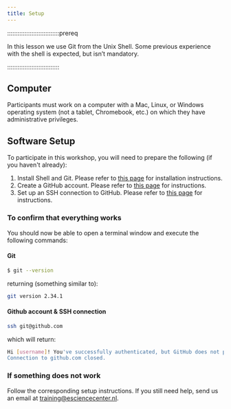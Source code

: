 ```yaml
---
title: Setup
---
```


::::::::::::::::::::::::::::::prereq

In this lesson we use Git from the Unix Shell. Some previous experience with the shell is expected, but isn’t mandatory.

::::::::::::::::::::::::::::::

## Computer

Participants must work on a computer with a Mac, Linux, or Windows operating system (not a tablet, Chromebook, etc.) on which they have administrative privileges.

## Software Setup

To participate in this workshop, you will need to prepare the following (if you haven't already):

1. Install Shell and Git. Please refer to [this page](https://coderefinery.github.io/installation/git-in-terminal/#installation) for installation instructions.
2. Create a GitHub account. Please refer to [this page](https://coderefinery.github.io/installation/github/) for instructions.
3. Set up an SSH connection to GitHub. Please refer to [this page](https://coderefinery.github.io/installation/ssh/) for instructions.

### To confirm that everything works

You should now be able to open a terminal window and execute the following commands:

#### Git

```bash
$ git --version
```
returning (something similar to):

```bash
git version 2.34.1
```

#### Github account & SSH connection

```bash
ssh git@github.com
```

which will return:

```bash
Hi [username]! You've successfully authenticated, but GitHub does not provide shell access.
Connection to github.com closed.
```

### If something does not work

Follow the corresponding setup instructions. If you still need help, send us an email at training@esciencecenter.nl.
